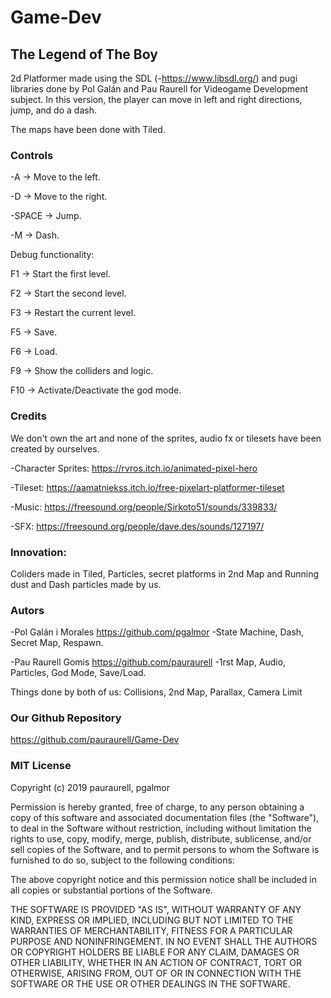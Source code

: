 ﻿# Game-Dev

## The Legend of The Boy

2d Platformer made using the SDL (-https://www.libsdl.org/) and pugi libraries done by Pol Galán and Pau Raurell for Videogame Development subject.
In this version, the player can move in left and right directions, jump, and do a dash.

The maps have been done with Tiled.

### Controls

-A -> Move to the left.

-D -> Move to the right.

-SPACE -> Jump.

-M -> Dash.

Debug functionality:

F1 -> Start the first level.

F2 -> Start the second level.

F3 -> Restart the current level.

F5 -> Save.

F6 -> Load.

F9 -> Show the colliders and logic.

F10 -> Activate/Deactivate the god mode.

### Credits

We don't own the art and none of the sprites, audio fx or tilesets have been created by ourselves. 

-Character Sprites: https://rvros.itch.io/animated-pixel-hero

-Tileset: https://aamatniekss.itch.io/free-pixelart-platformer-tileset

-Music: https://freesound.org/people/Sirkoto51/sounds/339833/

-SFX: https://freesound.org/people/dave.des/sounds/127197/

### Innovation: 
Coliders made in Tiled, Particles, secret platforms in 2nd Map and Running dust and Dash particles made by us.

### Autors
-Pol Galán i Morales
https://github.com/pgalmor
-State Machine, Dash, Secret Map, Respawn.

-Pau Raurell Gomis
https://github.com/pauraurell
-1rst Map, Audio, Particles, God Mode, Save/Load.

Things done by both of us: Collisions, 2nd Map, Parallax, Camera Limit


### Our Github Repository
https://github.com/pauraurell/Game-Dev

### MIT License

Copyright (c) 2019 pauraurell, pgalmor

Permission is hereby granted, free of charge, to any person obtaining a copy of this software
 and associated documentation files (the "Software"), to deal in the Software without restriction,
 including without limitation the rights to use, copy, modify, merge, publish, distribute, sublicense,
 and/or sell copies of the Software, and to permit persons to whom the Software is furnished to do so,
 subject to the following conditions:

The above copyright notice and this permission notice shall be included in all copies or
substantial portions of the Software.

THE SOFTWARE IS PROVIDED "AS IS", WITHOUT WARRANTY OF ANY KIND, EXPRESS OR IMPLIED,
 INCLUDING BUT NOT LIMITED TO THE WARRANTIES OF MERCHANTABILITY, FITNESS FOR A PARTICULAR PURPOSE AND NONINFRINGEMENT.
 IN NO EVENT SHALL THE AUTHORS OR COPYRIGHT HOLDERS BE LIABLE FOR ANY CLAIM, DAMAGES OR OTHER LIABILITY,
 WHETHER IN AN ACTION OF CONTRACT, TORT OR OTHERWISE, ARISING FROM, OUT OF OR IN CONNECTION WITH THE SOFTWARE
 OR THE USE OR OTHER DEALINGS IN THE SOFTWARE.
